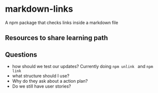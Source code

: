 # markdown-links
A npm package that checks links inside a markdown file

## Resources to share learning path

## Questions
- how should we test our updates? Currently doing ```npm unlink ``` and ```npm link```
- what structure should I use?
- Why do they ask about a action plan?
- Do we still have user stories?
